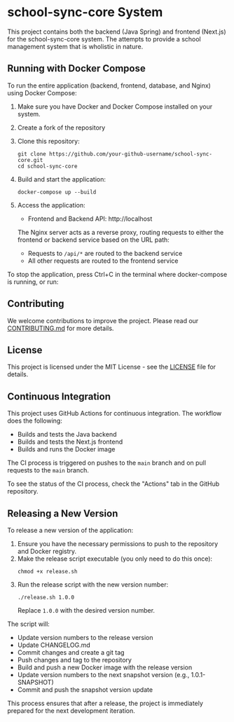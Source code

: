 # school-sync-core System

This project contains both the backend (Java Spring) and frontend (Next.js) for the school-sync-core system. The attempts to provide a school management system that is wholistic in nature.

## Running with Docker Compose

To run the entire application (backend, frontend, database, and Nginx) using Docker Compose:

1. Make sure you have Docker and Docker Compose installed on your system.
2. Create a fork of the repository

3. Clone this repository:
   ```
   git clone https://github.com/your-github-username/school-sync-core.git
   cd school-sync-core
   ```

4. Build and start the application:
   ```
   docker-compose up --build
   ```

5. Access the application:
   - Frontend and Backend API: http://localhost

   The Nginx server acts as a reverse proxy, routing requests to either the frontend or backend service based on the URL path:
   - Requests to `/api/*` are routed to the backend service
   - All other requests are routed to the frontend service

To stop the application, press Ctrl+C in the terminal where docker-compose is running, or run:

## Contributing

We welcome contributions to improve the project. Please read our [CONTRIBUTING.md](CONTRIBUTING.md) for more details.

## License

This project is licensed under the MIT License - see the [LICENSE](LICENSE) file for details.

## Continuous Integration

This project uses GitHub Actions for continuous integration. The workflow does the following:

- Builds and tests the Java backend
- Builds and tests the Next.js frontend
- Builds and runs the Docker image

The CI process is triggered on pushes to the `main` branch and on pull requests to the `main` branch.

To see the status of the CI process, check the "Actions" tab in the GitHub repository.

## Releasing a New Version

To release a new version of the application:

1. Ensure you have the necessary permissions to push to the repository and Docker registry.
2. Make the release script executable (you only need to do this once):
   ```
   chmod +x release.sh
   ```
3. Run the release script with the new version number:
   ```
   ./release.sh 1.0.0
   ```
   Replace `1.0.0` with the desired version number.

The script will:
- Update version numbers to the release version
- Update CHANGELOG.md
- Commit changes and create a git tag
- Push changes and tag to the repository
- Build and push a new Docker image with the release version
- Update version numbers to the next snapshot version (e.g., 1.0.1-SNAPSHOT)
- Commit and push the snapshot version update

This process ensures that after a release, the project is immediately prepared for the next development iteration.
